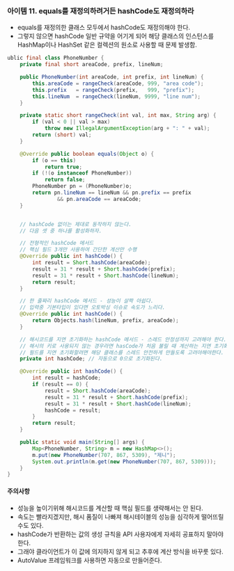 ### 아이템 11. equals를 재정의하려거든 hashCode도 재정의하라
- equals를 재정의한 클래스 모두에서 hashCode도 재정의해야 한다.
- 그렇지 않으면 hashCode 일반 규약을 어기게 되어 해당 클래스의 인스턴스를 HashMap이나 HashSet 같은 컬렉션의 원소로 사용할 때 문제 발생함.

```java
ublic final class PhoneNumber {
    private final short areaCode, prefix, lineNum;

    public PhoneNumber(int areaCode, int prefix, int lineNum) {
        this.areaCode = rangeCheck(areaCode, 999, "area code");
        this.prefix   = rangeCheck(prefix,   999, "prefix");
        this.lineNum  = rangeCheck(lineNum, 9999, "line num");
    }

    private static short rangeCheck(int val, int max, String arg) {
        if (val < 0 || val > max)
            throw new IllegalArgumentException(arg + ": " + val);
        return (short) val;
    }

    @Override public boolean equals(Object o) {
        if (o == this)
            return true;
        if (!(o instanceof PhoneNumber))
            return false;
        PhoneNumber pn = (PhoneNumber)o;
        return pn.lineNum == lineNum && pn.prefix == prefix
                && pn.areaCode == areaCode;
    }


    // hashCode 없이는 제대로 동작하지 않는다. 
    // 다음 셋 중 하나를 활성화하자.

    // 전형적인 hashCode 메서드
    // 핵심 필드 3개만 사용하여 간단한 계산만 수행
    @Override public int hashCode() {
        int result = Short.hashCode(areaCode);
        result = 31 * result + Short.hashCode(prefix);
        result = 31 * result + Short.hashCode(lineNum);
        return result;
    }

    // 한 줄짜리 hashCode 메서드 - 성능이 살짝 아쉽다.
    // 입력중 기본타입이 있다면 오토박싱 이슈로 속도가 느리다.
    @Override public int hashCode() {
        return Objects.hash(lineNum, prefix, areaCode);
    }

    // 해시코드를 지연 초기화하는 hashCode 메서드 - 스레드 안정성까지 고려해야 한다.
    // 해시의 키로 사용되지 않는 경우라면 hasCode가 처음 불릴 때 계산하는 지연 초기화를 한다.
    // 필드를 지연 초기화할려면 해당 클래스를 스레드 안전하게 만들도록 고려야해야한다.
    private int hashCode; // 자동으로 0으로 초기화된다.

    @Override public int hashCode() {
        int result = hashCode;
        if (result == 0) {
            result = Short.hashCode(areaCode);
            result = 31 * result + Short.hashCode(prefix);
            result = 31 * result + Short.hashCode(lineNum);
            hashCode = result;
        }
        return result;
    }

    public static void main(String[] args) {
        Map<PhoneNumber, String> m = new HashMap<>();
        m.put(new PhoneNumber(707, 867, 5309), "제니");
        System.out.println(m.get(new PhoneNumber(707, 867, 5309)));
    }
}
```
#### 주의사항
- 성능을 높이기위해 해시코드를 계산할 때 핵심 필드를 생략해서는 안 된다.
- 속도는 빨라지겠지만, 해시 품질이 나빠져 해시테이블의 성능을 심각하게 떨어뜨릴 수도 있다.
- hashCode가 반환하는 값의 생성 규칙을 API 사용자에게 자세히 공표하지 말아야 한다. 
- 그래야 클라이언트가 이 값에 의지하지 않게 되고 추후에 계산 방식을 바꾸룻 있다.
- AutoValue 프레임워크를 사용하면 자동으로 만들어준다.
